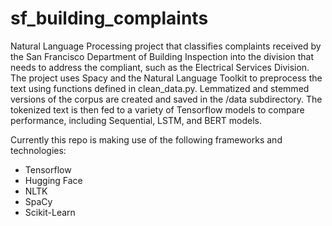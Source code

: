 # sf_building_complaints
Natural Language Processing project that classifies complaints received by the San Francisco Department of Building Inspection into the division that needs to address the compliant, such as the Electrical Services Division. The project uses Spacy and the Natural Language Toolkit to preprocess the text using functions defined in clean_data.py. Lemmatized and stemmed versions of the corpus are created and saved in the /data subdirectory. The tokenized text is then fed to a variety of Tensorflow models to compare performance, including Sequential, LSTM, and BERT models. 


Currently this repo is making use of the following frameworks and technologies:
<br>
<ul>
<li>Tensorflow</li>
<li>Hugging Face</li>
<li>NLTK</li>
<li>SpaCy</li>
<li>Scikit-Learn</li>

